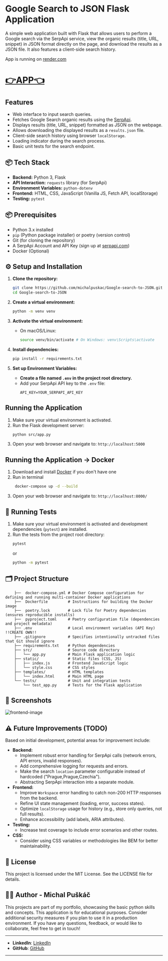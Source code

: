 # Google Search to JSON Flask Application

A simple web application built with Flask that allows users to perform a Google search via the SerpApi service, view the organic results (title, URL, snippet) in JSON format directly on the page, and download the results as a JSON file. It also features a client-side search history.

App is running on [render.com](https://render.com/) 
# [👉APP👈](https://tojson-fydx.onrender.com/)

##  Features

* Web interface to input search queries.
* Fetches Google Search organic results using the [SerpApi](https://serpapi.com/).
* Displays results (title, URL, snippet) formatted as JSON on the webpage.
* Allows downloading the displayed results as a `results.json` file.
* Client-side search history using browser `localStorage`.
* Loading indicator during the search process.
* Basic unit tests for the search endpoint.

## 📦 Tech Stack

* **Backend:** Python 3, Flask
* **API Interaction:** `requests` library (for SerpApi)
* **Environment Variables:** `python-dotenv`
* **Frontend:** HTML, CSS, JavaScript (Vanilla JS, Fetch API, localStorage)
* **Testing:** `pytest`

## 📦 Prerequisites

* Python 3.x installed
* `pip` (Python package installer) or poetry (version control)
* Git (for cloning the repository)
* A SerpApi Account and API Key (sign up at [serpapi.com](https://serpapi.com/))
* Docker (Optional)

## ⚙️ Setup and Installation

1.  **Clone the repository:**
    ```bash
    git clone https://github.com/michalpuskac/Google-search-to-JSON.git
    cd Google-search-to-JSON
    ```

2.  **Create a virtual environment:**
    ```bash
    python -m venv venv
    ```

3.  **Activate the virtual environment:**
    * On macOS/Linux:
        ```bash
        source venv/bin/activate # On Windows: venv\Scripts\activate
        ```

4.  **Install dependencies:**
    ```bash
    pip install -r requirements.txt
    ```

5.  **Set up Environment Variables:**
    * **Create a file named `.env` in the project root directory.**
    * Add your SerpApi API key to the `.env` file:
        ```env
        API_KEY=YOUR_SERPAPI_API_KEY
        ```

## Running the Application

1.  Make sure your virtual environment is activated.
2.  Run the Flask development server:
    ```bash
    python src/app.py
    ```
3.  Open your web browser and navigate to: `http://localhost:5000`

## Running the Application -> Docker
1. Download and install [Docker](https://render.com/) if you don't have one
2. Run in terminal
   ```bash
    docker-compose up -d --build
   ```
3. Open your web browser and navigate to: `http://localhost:8000/`

## 🧪 Running Tests

1.  Make sure your virtual environment is activated and development dependencies (`pytest`) are installed.
2.  Run the tests from the project root directory:
    ```bash
    pytest
    ```
    or
    ```bash
    python -m pytest
    ```

## 🗂 Project Structure

```
    ├──  docker-compose.yml # Docker Compose configuration for defining and running multi-container Docker applications
    ├──  Dockerfile         # Instructions for building the Docker image
    ├──  poetry.lock        # Lock file for Poetry dependencies (ensures reproducible installs)
    ├──  pyproject.toml     # Poetry configuration file (dependencies and project metadata)
    ├── .env                # Local environment variables (API Key) !!CREATE OWN!!
    ├── .gitignore          # Specifies intentionally untracked files that Git should ignore
    ├── requirements.txt    # Python dependencies
    ├── src/                # Source code directory
    │   └── app.py          # Main Flask application logic
    ├── static/             # Static files (CSS, JS)
    │   ├── index.js        # Frontend JavaScript logic
    │   └── style.css       # CSS styles
    ├── templates/          # HTML templates
    │   └── index.html      # Main HTML page
    └── tests/              # Unit and integration tests
        └── test_app.py     # Tests for the Flask application
```

## 📸 Screenshots
![frontend-image](https://github.com/michalpuskac/Google-search-to-JSON/blob/main/frontend.jpeg)

## ⚠️ Future Improvements (TODO)

Based on initial development, potential areas for improvement include:

* **Backend:**
    * Implement robust error handling for SerpApi calls (network errors, API errors, invalid responses).
    * Add comprehensive logging for requests and errors.
    * Make the search `location` parameter configurable instead of hardcoded ("Prague,Prague,Czechia").
    * Abstracting SerpApi interaction into a separate module.
* **Frontend:**
    * Improve `Workspace` error handling to catch non-200 HTTP responses from the backend.
    * Refine UI state management (loading, error, success states).
    * Optimize `localStorage` usage for history (e.g., store only queries, not full results).
    * Enhance accessibility (add labels, ARIA attributes).
* **Testing:**
    * Increase test coverage to include error scenarios and other routes.
* **CSS:**
    * Consider using CSS variables or methodologies like BEM for better maintainability.

## 📄 License

This project is licensed under the MIT License. See the LICENSE file for details.

## 👨‍💻 Author - Michal Puškáč

This projects are part of my portfolio, showcasing the basic python skills and concepts. This application is for educational purposes.
Consider additional security measures if you plan to use it in a production environment.
If you have any questions, feedback, or would like to collaborate, feel free to get in touch!

---
- **LinkedIn**: [LinkedIn](https://www.linkedin.com/in/michal-pu%C5%A1k%C3%A1%C4%8D-94b925179/)
- **GitHub**: [GitHub](https://github.com/michalpuskac)

---
